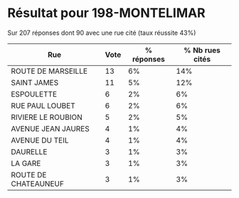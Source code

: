 # Résultat pour 198-MONTELIMAR

Sur 207 réponses dont 90 avec une rue cité (taux réussite 43%)

| Rue | Vote | % réponses | % Nb rues cités|
|-----|------|------------|----------------|
| ROUTE DE MARSEILLE | 13 | 6% | 14%|
| SAINT JAMES | 11 | 5% | 12%|
| ESPOULETTE | 6 | 2% | 6%|
| RUE PAUL LOUBET | 6 | 2% | 6%|
| RIVIERE LE ROUBION | 5 | 2% | 5%|
| AVENUE JEAN JAURES | 4 | 1% | 4%|
| AVENUE DU TEIL | 4 | 1% | 4%|
| DAURELLE | 3 | 1% | 3%|
| LA GARE | 3 | 1% | 3%|
| ROUTE DE CHATEAUNEUF | 3 | 1% | 3%|
